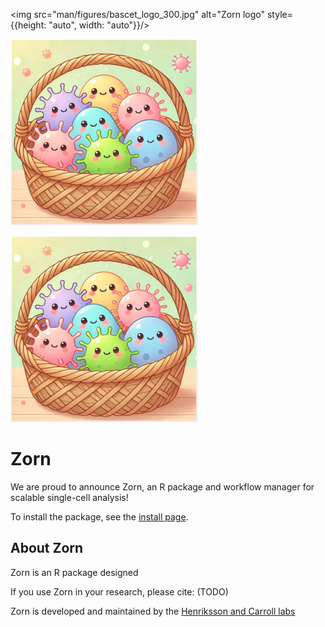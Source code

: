 <!---
-->

<img src="man/figures/bascet_logo_300.jpg" alt="Zorn logo" style={{height: "auto", width: "auto"}}/>

<img src="man/figures/bascet_logo_300.jpg" alt="Zorn logo" style="height: auto; width: auto;"/>

![](man/figures/bascet_logo_300.jpg "Zorn logo")


# **Zorn**

We are proud to announce Zorn, an R package and workflow manager for scalable single-cell analysis!

To install the package, see the [install page](articles/install.html). 

## **About Zorn**

Zorn is an R package designed

If you use Zorn in your research, please cite: (TODO)

Zorn is developed and maintained by the [Henriksson and Carroll labs](authors.html)

